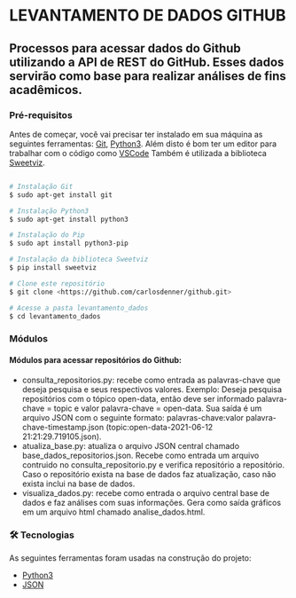 # LEVANTAMENTO DE DADOS GITHUB

## Processos para acessar dados do Github utilizando a API de REST do GitHub. Esses dados servirão como base para realizar análises de fins acadêmicos.

### Pré-requisitos
Antes de começar, você vai precisar ter instalado em sua máquina as seguintes ferramentas: 
[Git](https://git-scm.com), [Python3](https://www.python.org/). 
Além disto é bom ter um editor para trabalhar com o código como [VSCode](https://code.visualstudio.com/)
Também é utilizada a biblioteca [Sweetviz](https://pypi.org/project/sweetviz/).

```bash

# Instalação Git
$ sudo apt-get install git

# Instalação Python3 
$ sudo apt-get install python3

# Instalação do Pip
$ sudo apt install python3-pip

# Instalação da biblioteca Sweetviz
$ pip install sweetviz

# Clone este repositório
$ git clone <https://github.com/carlosdenner/github.git>

# Acesse a pasta levantamento_dados
$ cd levantamento_dados

```

### Módulos

#### Módulos para acessar repositórios do Github:
- consulta_repositorios.py: recebe como entrada as palavras-chave que deseja pesquisa e seus respectivos valores. Exemplo: Deseja pesquisa repositórios com o tópico open-data, então deve ser informado palavra-chave = topic e valor palavra-chave = open-data. Sua saída é um arquivo JSON com o seguinte formato: palavras-chave:valor palavra-chave-timestamp.json (topic:open-data-2021-06-12 21:21:29.719105.json).
- atualiza_base.py: atualiza o arquivo JSON central chamado base_dados_repositorios.json. Recebe como entrada um arquivo contruido no consulta_repositorio.py e verifica repositório a repositório. Caso o repositório exista na base de dados faz atualização, caso não exista inclui na base de dados.
- visualiza_dados.py: recebe como entrada o arquivo central base de dados e faz análises com suas informações. Gera como saída gráficos em um arquivo html chamado analise_dados.html.

### 🛠 Tecnologias

As seguintes ferramentas foram usadas na construção do projeto:

- [Python3](https://www.python.org/)
- [JSON](https://www.json.org/json-en.html)


